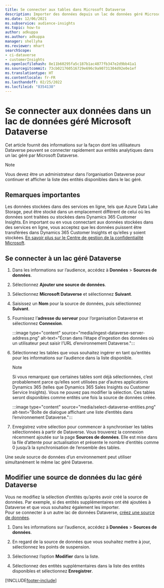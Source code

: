 ```yaml
---
title: Se connecter aux tables dans Microsoft Dataverse
description: Importer des données depuis un lac de données géré Microsoft Dataverse.
ms.date: 12/06/2021
ms.subservice: audience-insights
ms.topic: how-to
author: adkuppa
ms.author: adkuppa
manager: shellyha
ms.reviewer: mhart
searchScope:
- ci-dataverse
- customerInsights
ms.openlocfilehash: 8e11b60295fa5c187b1ac4877fb347e2d9bb41a1
ms.sourcegitcommit: 73cb021760516729e696c9a90731304d92e0e1ef
ms.translationtype: HT
ms.contentlocale: fr-FR
ms.lasthandoff: 02/25/2022
ms.locfileid: "8354138"
---
```

# <a name="connect-to-data-in-a-microsoft-dataverse-managed-data-lake"></a>Se connecter aux données dans un lac de données géré Microsoft Dataverse



Cet article fournit des informations sur la façon dont les utilisateurs Dataverse peuvent se connecter rapidement aux entités analytiques dans un lac géré par Microsoft Dataverse. 

> [!NOTE]
> Vous devez être un administrateur dans l’organisation Dataverse pour continuer et afficher la liste des entités disponibles dans le lac géré.

## <a name="important-considerations"></a>Remarques importantes

Les données stockées dans des services en ligne, tels que Azure Data Lake Storage, peut être stocké dans un emplacement différent de celui où les données sont traitées ou stockées dans Dynamics 365 Customer Insights. En important ou en vous connectant aux données stockées dans des services en ligne, vous acceptez que les données puissent être transférées dans Dynamics 365 Customer Insights et qu’elles y soient stockées. [En savoir plus sur le Centre de gestion de la confidentialité Microsoft](https://www.microsoft.com/trust-center).

## <a name="connect-to-a-dataverse-managed-lake"></a>Se connecter à un lac géré Dataverse

1. Dans les informations sur l’audience, accédez à **Données** > **Sources de données**.

2. Sélectionnez **Ajouter une source de données**.

3. Sélectionnez **Microsoft Dataverse** et sélectionnez **Suivant**.

4. Saisissez un **Nom** pour la source de données, puis sélectionnez **Suivant**. 

5. Fournissez l’**adresse du serveur** pour l’organisation Dataverse et sélectionnez **Connexion**.

   :::image type="content" source="media/ingest-dataverse-server-address.png" alt-text="Écran dans l’étape d’ingestion des données où un utilisateur peut saisir l’URL d’environnement Dataverse.":::

6. Sélectionnez les tables que vous souhaitez ingérer en tant qu’entités pour les informations sur l’audience dans la liste disponible.    

   > [!NOTE]
   > Si vous remarquez que certaines tables sont déjà sélectionnées, c’est probablement parce qu’elles sont utilisées par d’autres applications Dynamics 365 (telles que Dynamics 365 Sales Insights ou Customer Service Insights). Vous ne pouvez pas modifier la sélection. Ces tables seront disponibles comme entités une fois la source de données créée.

   :::image type="content" source="media/select-dataverse-entities.png" alt-text="Boîte de dialogue affichant une liste d’entités dans l’environnement Dataverse.":::

7. Enregistrez votre sélection pour commencer à synchroniser les tables sélectionnées à partir de Dataverse. Vous trouverez la connexion récemment ajoutée sur la page **Sources de données**. Elle est mise dans la file d’attente pour actualisation et présente le nombre d’entités comme 0 jusqu’à la synchronisation de l’ensemble des tables.

Une seule source de données d’un environnement peut utiliser simultanément le même lac géré Dataverse.

## <a name="edit-a-dataverse-managed-lake-data-source"></a>Modifier une source de données du lac géré Dataverse

Vous ne modifiez la sélection d’entités qu’après avoir créé la source de données. Par exemple, si des entités supplémentaires ont été ajoutées à Dataverse et que vous souhaitez également les importer.    
Pour se connecter à un autre lac de données Dataverse, [créez une source de données](#connect-to-a-dataverse-managed-lake).

1. Dans les informations sur l’audience, accédez à **Données** > **Sources de données**.

2. En regard de la source de données que vous souhaitez mettre à jour, sélectionnez les points de suspension.

3. Sélectionnez l’option **Modifier** dans la liste.

4. Sélectionnez des entités supplémentaires dans la liste des entités disponibles et sélectionnez **Enregistrer**.

[!INCLUDE[footer-include](../includes/footer-banner.md)]
